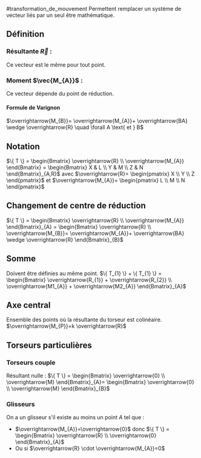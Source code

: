 #transformation_de_mouvement
Permettent remplacer un système de vecteur liés par un seul être mathématique.
## Définition
### Résultante $\vec{R}$ :
Ce vecteur est le même pour tout point.
### Moment $\vec{M_{A}}$ :
Ce vecteur dépende du point de réduction.
#### Formule de Varignon 
$\overrightarrow{M_{B}}= \overrightarrow{M_{A}}+ \overrightarrow{BA} \wedge \overrightarrow{R} \quad \forall A \text{  et  } B$ 

## Notation
$\{ T \} = \begin{Bmatrix} \overrightarrow{R}  \\ \overrightarrow{M_{A}} \end{Bmatrix} = \begin{Bmatrix} X & L \\ Y & M \\ Z & N \end{Bmatrix}_{A,R}$
avec $\overrightarrow{R}= \begin{pmatrix} X \\ Y \\ Z \end{pmatrix}$ et $\overrightarrow{M_{A}}= \begin{pmatrix} L \\ M \\ N \end{pmatrix}$

## Changement de centre de réduction
$\{ T \} = \begin{Bmatrix} \overrightarrow{R}  \\ \overrightarrow{M_{A}} \end{Bmatrix}_{A} = \begin{Bmatrix} \overrightarrow{R}  \\ \overrightarrow{M_{B}}= \overrightarrow{M_{A}}+ \overrightarrow{BA} \wedge \overrightarrow{R} \end{Bmatrix}_{B}$

## Somme 
Doivent être définies au même point. 
$\{ T_{1} \} + \{ T_{1} \} = \begin{Bmatrix} \overrightarrow{R_{1}} + \overrightarrow{R_{2}}  \\ \overrightarrow{M1_{A}} + \overrightarrow{M2_{A}}  \end{Bmatrix}_{A}$ 

## Axe central 
Ensemble des points où la résultante du torseur est colinéaire.
$\overrightarrow{M_{P}}=k \overrightarrow{R}$ 

## Torseurs particulières 
### Torseurs couple
Résultant nulle :  $\{ T \} = \begin{Bmatrix} \overrightarrow{0}  \\ \overrightarrow{M} \end{Bmatrix}_{A}= \begin{Bmatrix} \overrightarrow{0}  \\ \overrightarrow{M} \end{Bmatrix}_{B}$
### Glisseurs 
On a un glisseur s'il existe au moins un point $A$ tel que :
- $\overrightarrow{M_{A}}=\overrightarrow{0}$ donc   $\{ T \} = \begin{Bmatrix} \overrightarrow{R}  \\ \overrightarrow{0} \end{Bmatrix}_{A}$ 
- Ou si $\overrightarrow{R} \cdot \overrightarrow{M_{A}}=0$ 


